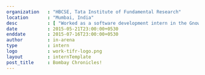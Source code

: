 ```yaml
---
organization   : "HBCSE, Tata Institute of Fundamental Research"
location       : "Mumbai, India"
desc           : [ "Worked as a software development intern in the Gnowledge (open-source ;p ) Lab at Homi Bhabha Centre for Science Education under Dr. G. Nagarjuna. The internship was a part of the Practise school programme of BITS Pilani." , "I, along with 3 other students, worked on an ongoing project on designing a MOOC framework called MetaStudio. The platform is built on top of a core that implements knowledge graph and extends the features of edX by incorporating versioning, multi-lingual support etc.", "Check out the <a href='/projects/metastudio.html'>project</a>." , "There was also a lot I did apart from the internship: <a href='/work/tifr.html'>Bombay Chronicles!</a>" ]
date           : 2015-05-21T23:00:00+0530
enddate        : 2015-07-16T23:00:00+0530
author         : in-arena
type           : intern
logo           : work-tifr-logo.png
layout         : internTemplate
post_title	   : Bombay Chronicles!
---
```


